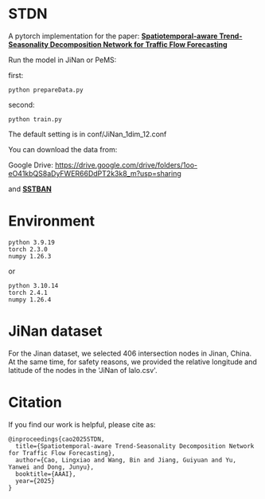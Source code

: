 # STDN

A pytorch implementation for the paper: **[Spatiotemporal-aware Trend-Seasonality Decomposition Network for Traffic Flow Forecasting](https://arxiv.org/abs/2502.12213)**

Run the model in JiNan or PeMS:

first:
```
python prepareData.py
```
second:
```
python train.py
```
The default setting is in conf/JiNan_1dim_12.conf
 
You can download the data from:

Google Drive: https://drive.google.com/drive/folders/1oo-eO41kbQS8aDyFWER66DdPT2k3k8_m?usp=sharing

and **[SSTBAN](https://github.com/guoshnBJTU/SSTBAN)**

# Environment
```
python 3.9.19
torch 2.3.0
numpy 1.26.3
```
or
```
python 3.10.14
torch 2.4.1
numpy 1.26.4
```
# JiNan dataset

For the Jinan dataset, we selected 406 intersection nodes in Jinan, China. At the same time, for safety reasons, we provided the relative longitude and latitude of the nodes in the 'JiNan of lalo.csv'.

# Citation

If you find our work is helpful, please cite as:

```
@inproceedings{cao2025STDN,
  title={Spatiotemporal-aware Trend-Seasonality Decomposition Network for Traffic Flow Forecasting},
  author={Cao, Lingxiao and Wang, Bin and Jiang, Guiyuan and Yu, Yanwei and Dong, Junyu},
  booktitle={AAAI},
  year={2025}
}
```
